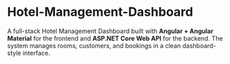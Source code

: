 # Hotel-Management-Dashboard
A full-stack Hotel Management Dashboard built with **Angular + Angular Material** for the frontend and **ASP.NET Core Web API** for the backend. The system manages rooms, customers, and bookings in a clean dashboard-style interface.
